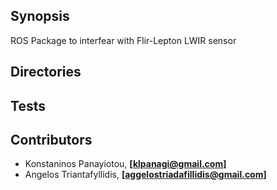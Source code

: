 ## Synopsis

ROS Package to interfear with Flir-Lepton LWIR sensor

## Directories


## Tests


## Contributors

- Konstaninos Panayiotou, **[klpanagi@gmail.com]**
- Angelos Triantafyllidis, **[aggelostriadafillidis@gmail.com]**
